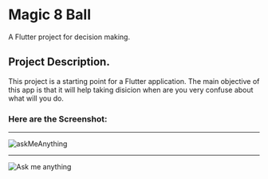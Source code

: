 # Magic 8 Ball

A Flutter project for decision making.

## Project Description.
This project is a starting point for a Flutter application. The main objective of this app is that it will help taking disicion when are you very confuse about what will you do.

### Here are the Screenshot:
---
       
![askMeAnything](https://user-images.githubusercontent.com/47666475/189481249-39f69ac5-3ee8-48ce-949a-c46f08962d11.gif)

---

![Ask me anything](https://user-images.githubusercontent.com/47666475/189481250-57ea1de7-9d78-4fe6-a757-b59b3edb642c.png)

